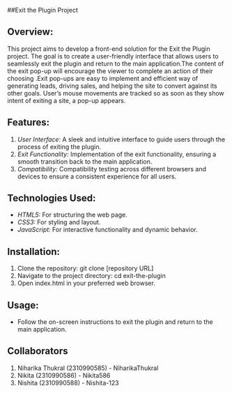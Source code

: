 ##Exit the Plugin Project

## Overview:
This project aims to develop a front-end solution for the Exit the Plugin project. The goal is to create a user-friendly interface that allows users to seamlessly exit the plugin and return to the main application.The content of the exit pop-up will encourage the viewer to complete an action of their choosing .Exit pop-ups are easy to implement and efficient way of generating leads, driving sales, and helping the site to convert against its other goals. User’s mouse movements are tracked so as soon as they show intent of exiting a site, a pop-up appears.

## Features:
1. *User Interface:* A sleek and intuitive interface to guide users through the process of exiting the plugin.
2. *Exit Functionality:* Implementation of the exit functionality, ensuring a smooth transition back to the main application.
3. *Compatibility:* Compatibility testing across different browsers and devices to ensure a consistent experience for all users.

## Technologies Used:
- *HTML5:* For structuring the web page.
- *CSS3:* For styling and layout.
- *JavaScript:* For interactive functionality and dynamic behavior.

## Installation:
1. Clone the repository: git clone [repository URL]
2. Navigate to the project directory: cd exit-the-plugin
3. Open index.html in your preferred web browser.

## Usage:
- Follow the on-screen instructions to exit the plugin and return to the main application.

## Collaborators
1. Niharika Thukral (2310990585) - NiharikaThukral
2. Nikita (2310990586) - Nikita586
3. Nishita (2310990588) - Nishita-123




